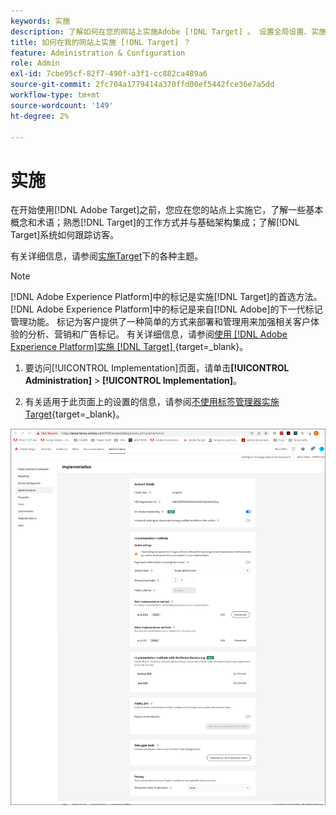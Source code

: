 ```yaml
---
keywords: 实施
description: 了解如何在您的网站上实施Adobe [!DNL Target] 。 设置全局设置、实施方法（AEP Web SDK或at.js）等。
title: 如何在我的网站上实施 [!DNL Target] ？
feature: Administration & Configuration
role: Admin
exl-id: 7cbe95cf-82f7-490f-a3f1-cc882ca489a6
source-git-commit: 2fc704a1779414a370ffd00ef5442fce36e7a5dd
workflow-type: tm+mt
source-wordcount: '149'
ht-degree: 2%

---
```


# 实施

在开始使用[!DNL Adobe Target]之前，您应在您的站点上实施它，了解一些基本概念和术语；熟悉[!DNL Target]的工作方式并与基础架构集成；了解[!DNL Target]系统如何跟踪访客。

有关详细信息，请参阅[实施Target](/help/main/c-implementing-target/implementing-target.md)下的各种主题。

>[!NOTE]
>
>[!DNL Adobe Experience Platform]中的标记是实施[!DNL Target]的首选方法。 [!DNL Adobe Experience Platform]中的标记是来自[!DNL Adobe]的下一代标记管理功能。 标记为客户提供了一种简单的方式来部署和管理用来加强相关客户体验的分析、营销和广告标记。 有关详细信息，请参阅[使用 [!DNL Adobe Experience Platform]实施 [!DNL Target] ](https://experienceleague.adobe.com/docs/target-dev/developer/client-side/at-js-implementation/deploy-at-js/implement-target-using-adobe-launch.html){target=_blank}。

1. 要访问[!UICONTROL Implementation]页面，请单击&#x200B;**[!UICONTROL Administration]** > **[!UICONTROL Implementation]**。

1. 有关适用于此页面上的设置的信息，请参阅[不使用标签管理器实施Target](https://experienceleague.adobe.com/docs/target-dev/developer/client-side/at-js-implementation/deploy-at-js/implement-target-without-a-tag-manager.html){target=_blank}。

![实施页面](/help/main/administrating-target/assets/implementation.png)
